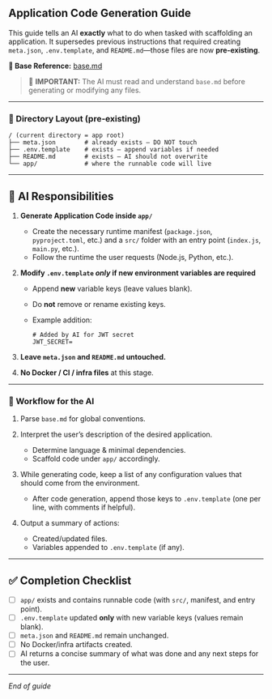 ## Application Code Generation Guide

This guide tells an AI **exactly** what to do when tasked with scaffolding an application. It supersedes previous instructions that required creating `meta.json`, `.env.template`, and `README.md`—those files are now **pre‑existing**.

**📄 Base Reference:** [base.md](https://github.com/ghostmind-dev/docs/blob/main/docs/app/base.md)

> 🧠 **IMPORTANT:** The AI must read and understand `base.md` before generating or modifying any files.

---

### 📁 Directory Layout (pre‑existing)

```
/ (current directory = app root)
├── meta.json        # already exists – DO NOT touch
├── .env.template    # exists – append variables if needed
├── README.md        # exists – AI should not overwrite
└── app/             # where the runnable code will live
```

---

## 🎯 AI Responsibilities

1. **Generate Application Code inside `app/`**

   - Create the necessary runtime manifest (`package.json`, `pyproject.toml`, etc.) and a `src/` folder with an entry point (`index.js`, `main.py`, etc.).
   - Follow the runtime the user requests (Node.js, Python, etc.).

2. **Modify `.env.template` _only_ if new environment variables are required**

   - Append **new** variable keys (leave values blank).
   - Do **not** remove or rename existing keys.
   - Example addition:

     ```
     # Added by AI for JWT secret
     JWT_SECRET=
     ```

3. **Leave `meta.json` and `README.md` untouched.**
4. **No Docker / CI / infra files** at this stage.

---

### 📝 Workflow for the AI

1. Parse `base.md` for global conventions.
2. Interpret the user’s description of the desired application.

   - Determine language & minimal dependencies.
   - Scaffold code under `app/` accordingly.

3. While generating code, keep a list of any configuration values that should come from the environment.

   - After code generation, append those keys to `.env.template` (one per line, with comments if helpful).

4. Output a summary of actions:

   - Created/updated files.
   - Variables appended to `.env.template` (if any).

---

## ✅ Completion Checklist

- [ ] `app/` exists and contains runnable code (with `src/`, manifest, and entry point).
- [ ] `.env.template` updated **only** with new variable keys (values remain blank).
- [ ] `meta.json` and `README.md` remain unchanged.
- [ ] No Docker/infra artifacts created.
- [ ] AI returns a concise summary of what was done and any next steps for the user.

---

_End of guide_
